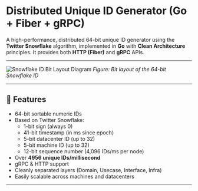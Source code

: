 # Distributed Unique ID Generator (Go + Fiber + gRPC)

A high-performance, distributed 64-bit unique ID generator using the **Twitter Snowflake** algorithm, implemented in **Go** with **Clean Architecture** principles. It provides both **HTTP (Fiber)** and **gRPC** APIs.

---

![Snowflake ID Bit Layout Diagram](./doc/0001.jpg)
*Figure: Bit layout of the 64-bit Snowflake ID*

---

## 🚀 Features

- 64-bit sortable numeric IDs
- Based on Twitter Snowflake:
  - 1-bit sign (always 0)
  - 41-bit timestamp (in ms since epoch)
  - 5-bit datacenter ID (up to 32)
  - 5-bit machine ID (up to 32)
  - 12-bit sequence number (4,096 IDs/ms per node)
- Over **4956 unique IDs/millisecond**
- gRPC & HTTP support
- Cleanly separated layers (Domain, Usecase, Interface, Infra)
- Easily scalable across machines and datacenters

---
